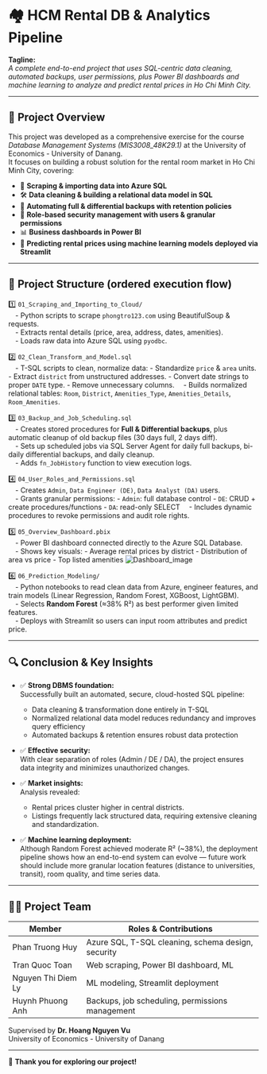 # 🏘️ HCM Rental DB & Analytics Pipeline

**Tagline:**  
*A complete end-to-end project that uses SQL-centric data cleaning, automated backups, user permissions, plus Power BI dashboards and machine learning to analyze and predict rental prices in Ho Chi Minh City.*

---

## 📌 Project Overview

This project was developed as a comprehensive exercise for the course *Database Management Systems (MIS3008_48K29.1)* at the University of Economics - University of Danang.  
It focuses on building a robust solution for the rental room market in Ho Chi Minh City, covering:

- 🐍 **Scraping & importing data into Azure SQL**
- 🛠 **Data cleaning & building a relational data model in SQL**
- 💾 **Automating full & differential backups with retention policies**
- 🔐 **Role-based security management with users & granular permissions**
- 📊 **Business dashboards in Power BI**
- 🤖 **Predicting rental prices using machine learning models deployed via Streamlit**

---

## 📂 Project Structure (ordered execution flow)

1️⃣ `01_Scraping_and_Importing_to_Cloud/`  
 - Python scripts to scrape `phongtro123.com` using BeautifulSoup & requests.  
 - Extracts rental details (price, area, address, dates, amenities).  
 - Loads raw data into Azure SQL using `pyodbc`.

2️⃣ `02_Clean_Transform_and_Model.sql`  
 - T-SQL scripts to clean, normalize data:
     - Standardize `price` & `area` units.
     - Extract `district` from unstructured addresses.
     - Convert date strings to proper `DATE` type.
     - Remove unnecessary columns.
 - Builds normalized relational tables: `Room`, `District`, `Amenities_Type`, `Amenities_Details`, `Room_Amenities`.

3️⃣ `03_Backup_and_Job_Scheduling.sql`  
 - Creates stored procedures for **Full & Differential backups**, plus automatic cleanup of old backup files (30 days full, 2 days diff).  
 - Sets up scheduled jobs via SQL Server Agent for daily full backups, bi-daily differential backups, and daily cleanup.  
 - Adds `fn_JobHistory` function to view execution logs.

4️⃣ `04_User_Roles_and_Permissions.sql`  
 - Creates `Admin`, `Data Engineer (DE)`, `Data Analyst (DA)` users.  
 - Grants granular permissions:
    - `Admin`: full database control
    - `DE`: CRUD + create procedures/functions
    - `DA`: read-only SELECT
 - Includes dynamic procedures to revoke permissions and audit role rights.

5️⃣ `05_Overview_Dashboard.pbix`  
 - Power BI dashboard connected directly to the Azure SQL Database.  
 - Shows key visuals:
    - Average rental prices by district
    - Distribution of area vs price
    - Top listed amenities
    ![Dashboard_image](https://github.com/user-attachments/assets/fb5cef2a-1200-4994-92a3-265008956c98)

6️⃣ `06_Prediction_Modeling/`  
 - Python notebooks to read clean data from Azure, engineer features, and train models (Linear Regression, Random Forest, XGBoost, LightGBM).  
 - Selects **Random Forest** (≈38% R²) as best performer given limited features.  
 - Deploys with Streamlit so users can input room attributes and predict price.

---

## 🔍 Conclusion & Key Insights

- ✅ **Strong DBMS foundation:**  
  Successfully built an automated, secure, cloud-hosted SQL pipeline:
    - Data cleaning & transformation done entirely in T-SQL
    - Normalized relational data model reduces redundancy and improves query efficiency
    - Automated backups & retention ensures robust data protection

- ✅ **Effective security:**  
  With clear separation of roles (Admin / DE / DA), the project ensures data integrity and minimizes unauthorized changes.

- ✅ **Market insights:**  
  Analysis revealed:
    - Rental prices cluster higher in central districts.
    - Listings frequently lack structured data, requiring extensive cleaning and standardization.

- ✅ **Machine learning deployment:**  
  Although Random Forest achieved moderate R² (~38%), the deployment pipeline shows how an end-to-end system can evolve — future work should include more granular location features (distance to universities, transit), room quality, and time series data.

---

## 👨‍🎓 Project Team

| Member                 | Roles & Contributions                  |
|-------------------------|--------------------------------------|
| Phan Truong Huy         | Azure SQL, T-SQL cleaning, schema design, security |
| Tran Quoc Toan          | Web scraping, Power BI dashboard, ML |
| Nguyen Thi Diem Ly      | ML modeling, Streamlit deployment |
| Huynh Phuong Anh        | Backups, job scheduling, permissions management |

Supervised by **Dr. Hoang Nguyen Vu**  
University of Economics - University of Danang

---

🎉 **Thank you for exploring our project!**
